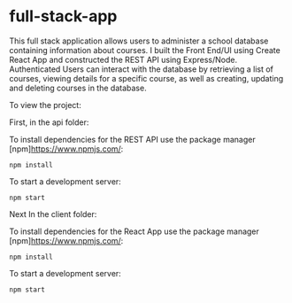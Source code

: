 # full-stack-app

This full stack application allows users to administer a school database containing information about courses. I built the Front End/UI using Create React App and constructed the REST API using Express/Node. Authenticated Users can interact with the database by retrieving a list of courses, viewing details for a specific course, as well as creating, updating and deleting courses in the database. 

To view the project:

First, in the api folder: 

To install dependencies for the REST API use the package manager [npm]https://www.npmjs.com/:

```
npm install
```

To start a development server:

```
npm start
```

Next In the client folder: 

To install dependencies for the React App use the package manager [npm]https://www.npmjs.com/:

```
npm install
```

To start a development server:

```
npm start
```

